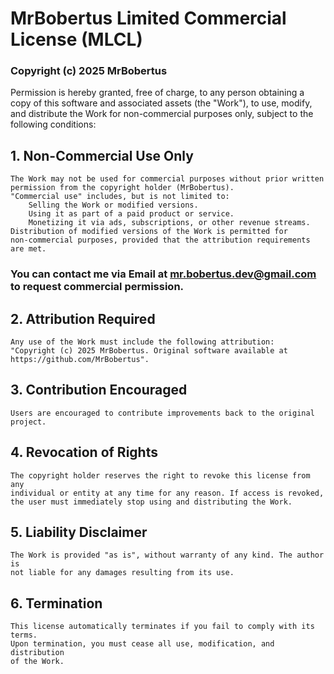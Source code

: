 # MrBobertus Limited Commercial License (MLCL)

### Copyright (c) 2025 MrBobertus

Permission is hereby granted, free of charge, to any person obtaining a copy
of this software and associated assets (the "Work"), to use, modify, and
distribute the Work for non-commercial purposes only, subject to the
following conditions:

## 1. Non-Commercial Use Only

    The Work may not be used for commercial purposes without prior written
    permission from the copyright holder (MrBobertus).
    "Commercial use" includes, but is not limited to:
        Selling the Work or modified versions.
        Using it as part of a paid product or service.
        Monetizing it via ads, subscriptions, or other revenue streams.
    Distribution of modified versions of the Work is permitted for
    non-commercial purposes, provided that the attribution requirements are met.

### You can contact me via Email at mr.bobertus.dev@gmail.com to request commercial permission.

## 2. Attribution Required

    Any use of the Work must include the following attribution:
    "Copyright (c) 2025 MrBobertus. Original software available at https://github.com/MrBobertus".

## 3. Contribution Encouraged

    Users are encouraged to contribute improvements back to the original project.

## 4. Revocation of Rights

    The copyright holder reserves the right to revoke this license from any
    individual or entity at any time for any reason. If access is revoked,
    the user must immediately stop using and distributing the Work.

## 5. Liability Disclaimer

    The Work is provided "as is", without warranty of any kind. The author is
    not liable for any damages resulting from its use.

## 6. Termination

    This license automatically terminates if you fail to comply with its terms.
    Upon termination, you must cease all use, modification, and distribution
    of the Work.
